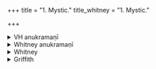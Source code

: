 +++
title = "1. Mystic."
title_whitney = "1. Mystic."

+++

<details><summary>VH anukramaṇī</summary>

परमं धाम  
१-५ वेनः। ब्रह्म, आत्मा। त्रिष्टुप्, ३ जगती।
</details>

<details><summary>Whitney anukramaṇī</summary>

[Vena.—brahmātmadāivatam. trāiṣṭubham: 3. jagatī.]
</details>



<details><summary>Whitney</summary>

### Comment
Found in Pāipp. ii., and parts of it in other texts, as pointed out under the several verses. ⌊Von Schroeder gives what may be called a Kaṭha-recension of nearly all of it in his Tübinger Kaṭha-hss., pp. 88, 89.⌋ Used by Kāuś. (37. 3) in addressing various articles out of whose behavior afterward signs of success or the contrary, and the like oracular responses, are to be drawn (the comm. gives them in a more expanded detail). And Vāit. (29. 14) applies vs. 3 in the upavasatha rite of the agnicayana.


### Translations
Translated: Weber, xiii. 129; Ludwig, p. 393; Scherman, Philosophische Hymnen, p. 82; Deussen, Geschichte, i.1 253; Griffith, i. 41.
</details>

<details><summary>Griffith</summary>

Glorification of the prime cause of all things
</details>
